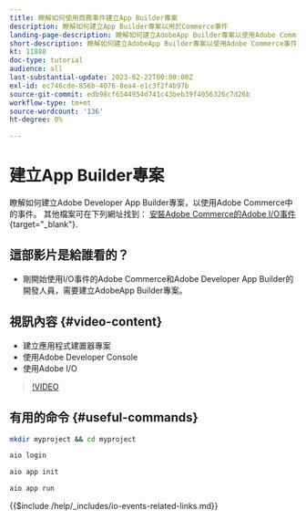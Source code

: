 ```yaml
---
title: 瞭解如何使用商務事件建立App Builder專案
description: 瞭解如何建立App Builder專案以用於Commerce事件
landing-page-description: 瞭解如何建立AdobeApp Builder專案以使用Adobe Commerce事件
short-description: 瞭解如何建立AdobeApp Builder專案以使用Adobe Commerce事件
kt: 11888
doc-type: tutorial
audience: all
last-substantial-update: 2023-02-22T00:00:00Z
exl-id: ec746cde-856b-4076-8ea4-e1c3f2f4b97b
source-git-commit: edb98cf6544954d741c43beb39f4056326c7d26b
workflow-type: tm+mt
source-wordcount: '136'
ht-degree: 0%

---
```


# 建立App Builder專案

瞭解如何建立Adobe Developer App Builder專案，以使用Adobe Commerce中的事件。 其他檔案可在下列網址找到： [安裝Adobe Commerce的Adobe I/O事件](https://developer.adobe.com/commerce/events/get-started/installation/){target="_blank"}.

## 這部影片是給誰看的？

* 剛開始使用I/O事件的Adobe Commerce和Adobe Developer App Builder的開發人員，需要建立AdobeApp Builder專案。

## 視訊內容 {#video-content}

* 建立應用程式建置器專案
* 使用Adobe Developer Console
* 使用Adobe I/O

>[!VIDEO](https://video.tv.adobe.com/v/3415797?quality=12&learn=on)

## 有用的命令 {#useful-commands}

```bash
mkdir myproject && cd myproject

aio login

aio app init

aio app run
```

{{$include /help/_includes/io-events-related-links.md}}
